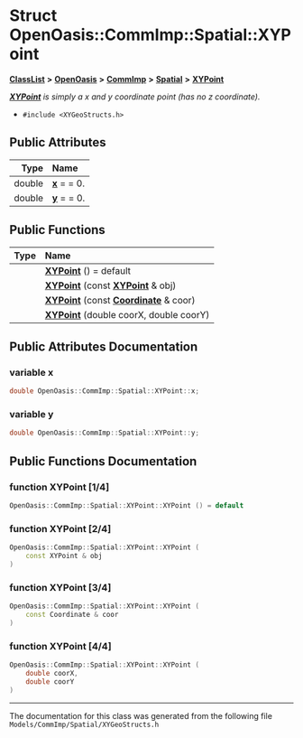 

# Struct OpenOasis::CommImp::Spatial::XYPoint



[**ClassList**](annotated.md) **>** [**OpenOasis**](namespace_open_oasis.md) **>** [**CommImp**](namespace_open_oasis_1_1_comm_imp.md) **>** [**Spatial**](namespace_open_oasis_1_1_comm_imp_1_1_spatial.md) **>** [**XYPoint**](struct_open_oasis_1_1_comm_imp_1_1_spatial_1_1_x_y_point.md)



[_**XYPoint**_](struct_open_oasis_1_1_comm_imp_1_1_spatial_1_1_x_y_point.md) _is simply a x and y coordinate point (has no z coordinate)._

* `#include <XYGeoStructs.h>`





















## Public Attributes

| Type | Name |
| ---: | :--- |
|  double | [**x**](#variable-x)   = = 0.<br> |
|  double | [**y**](#variable-y)   = = 0.<br> |
















## Public Functions

| Type | Name |
| ---: | :--- |
|   | [**XYPoint**](#function-xypoint-14) () = default<br> |
|   | [**XYPoint**](#function-xypoint-24) (const [**XYPoint**](struct_open_oasis_1_1_comm_imp_1_1_spatial_1_1_x_y_point.md) & obj) <br> |
|   | [**XYPoint**](#function-xypoint-34) (const [**Coordinate**](struct_open_oasis_1_1_comm_imp_1_1_spatial_1_1_coordinate.md) & coor) <br> |
|   | [**XYPoint**](#function-xypoint-44) (double coorX, double coorY) <br> |




























## Public Attributes Documentation




### variable x 

```C++
double OpenOasis::CommImp::Spatial::XYPoint::x;
```






### variable y 

```C++
double OpenOasis::CommImp::Spatial::XYPoint::y;
```



## Public Functions Documentation




### function XYPoint [1/4]

```C++
OpenOasis::CommImp::Spatial::XYPoint::XYPoint () = default
```






### function XYPoint [2/4]

```C++
OpenOasis::CommImp::Spatial::XYPoint::XYPoint (
    const XYPoint & obj
) 
```






### function XYPoint [3/4]

```C++
OpenOasis::CommImp::Spatial::XYPoint::XYPoint (
    const Coordinate & coor
) 
```






### function XYPoint [4/4]

```C++
OpenOasis::CommImp::Spatial::XYPoint::XYPoint (
    double coorX,
    double coorY
) 
```




------------------------------
The documentation for this class was generated from the following file `Models/CommImp/Spatial/XYGeoStructs.h`

